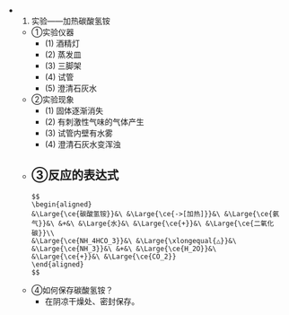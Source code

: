 -
  1. 实验——加热碳酸氢铵
	- ①实验仪器
		- (1) 酒精灯
		- (2) 蒸发皿
		- (3) 三脚架
		- (4) 试管
		- (5) 澄清石灰水
	- ②实验现象
		- (1) 固体逐渐消失
		- (2) 有刺激性气味的气体产生
		- (3) 试管内壁有水雾
		- (4) 澄清石灰水变浑浊
	- ③反应的表达式
		-
		  $$
		  \begin{aligned}
		  &\Large{\ce{碳酸氢铵}}&\ &\Large{\ce{->[加热]}}&\ &\Large{\ce{氨气}}&\ &+&\ &\Large{水}&\ &\Large{\ce{+}}&\ &\Large{\ce{二氧化碳}}\\
		  &\Large{\ce{NH_4HCO_3}}&\ &\Large{\xlongequal{△}}&\ &\Large{\ce{NH_3}}&\ &+&\ &\Large{\ce{H_2O}}&\ &\Large{\ce{+}}&\ &\Large{\ce{CO_2}}
		  \end{aligned}
		  $$
	- ④如何保存碳酸氢铵？
		- 在阴凉干燥处、密封保存。